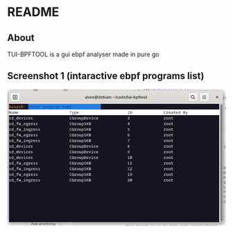 # README

## About

TUI-BPFTOOL is a gui ebpf analyser made in pure go

## Screenshot 1 (intaractive ebpf programs list)
![ebpf program list](assets/prog-list.png)